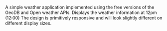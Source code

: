 A simple weather application implemented using the free versions of the GeoDB and Open weather APIs.
Displays the weather information at 12pm (12:00)
The design is primitively responsive and will look slightly different on different display sizes.

